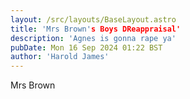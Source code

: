 ```yaml
---
layout: /src/layouts/BaseLayout.astro
title: 'Mrs Brown's Boys DReappraisal'
description: 'Agnes is gonna rape ya'
pubDate: Mon 16 Sep 2024 01:22 BST
author: 'Harold James'
---
```

<p>Mrs Brown</p>